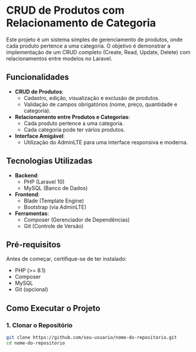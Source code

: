 # CRUD de Produtos com Relacionamento de Categoria

Este projeto é um sistema simples de gerenciamento de produtos, onde cada produto pertence a uma categoria. O objetivo é demonstrar a implementação de um CRUD completo (Create, Read, Update, Delete) com relacionamentos entre modelos no Laravel.

## Funcionalidades

- **CRUD de Produtos**:
  - Cadastro, edição, visualização e exclusão de produtos.
  - Validação de campos obrigatórios (nome, preço, quantidade e categoria).
- **Relacionamento entre Produtos e Categorias**:
  - Cada produto pertence a uma categoria.
  - Cada categoria pode ter vários produtos.
- **Interface Amigável**:
  - Utilização do AdminLTE para uma interface responsiva e moderna.

## Tecnologias Utilizadas

- **Backend**:
  - PHP (Laravel 10)
  - MySQL (Banco de Dados)
- **Frontend**:
  - Blade (Template Engine)
  - Bootstrap (via AdminLTE)
- **Ferramentas**:
  - Composer (Gerenciador de Dependências)
  - Git (Controle de Versão)

## Pré-requisitos

Antes de começar, certifique-se de ter instalado:

- PHP (>= 8.1)
- Composer
- MySQL
- Git (opcional)

## Como Executar o Projeto

### 1. Clonar o Repositório

```bash
git clone https://github.com/seu-usuario/nome-do-repositorio.git
cd nome-do-repositorio
